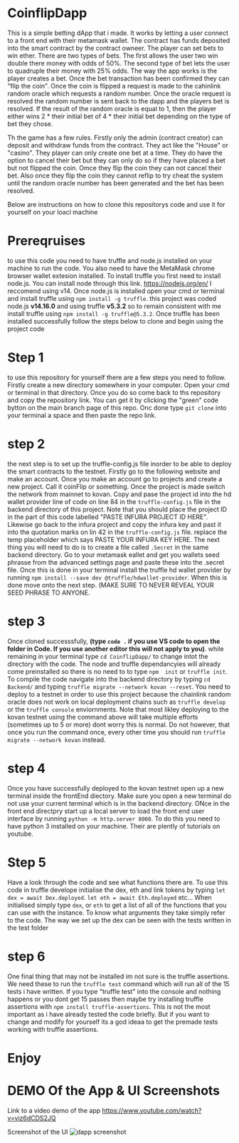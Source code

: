 # CoinflipDapp
This is a simple betting dApp that i made. It works by letting a user connect to a front end with their metamask wallet. The contract has funds deposited into the smart 
contract by the contract owneer. The player can set bets to win ether. There are two types of bets. The first allows the user two win double there money with odds of 50%.
The second type of bet lets the user to quadruple their money with 25% odds. The way the app works is the player creates a bet. Once the bet transaction has been confirmed they 
can "flip the coin". Once the coin is flipped a request is made to the cahinlink random oracle which requests a random number. Once the oracle request is resolved the random number
is sent back to the dapp and the players bet is resolved. If the result of the random oracle is equal to 1, then the player either wins 2 * their initial bet  of 4 * their initial
bet depending on the type of bet they chose.

Th the game has a few rules. Firstly only the admin (contract creator) can deposit and withdraw funds from the contract. They act like the "House" or "casino". They player can only create one
bet at a time. They do have the option to cancel their bet but they can only do so if they have placed a bet but not flipped the coin. Omce they flip the coin they can not cancel
their bet. Also once they flip the coin they cannot reflip to try cheat the system until the random oracle number has been generated and the bet has been resolved.

Below are instructions on how to clone this repositorys code and use it for yourself on your loacl machine

# Prereqruises
to use this code you need to have truffle and node.js installed on your machine to run the code. You also need to have the MetaMask chrome browser wallet extesion installed. To install truffle you first need to install node.js. You can install node through this link. https://nodejs.org/en/ I reccomend using v14. Once node.js is installed open your cmd or terminal and install truffle using ``npm install -g truffle``. this project was coded node.js **v14.16.0** and using truffle **v5.3.2** so to remain consistent with me install truffle using ``npm install -g truffle@5.3.2``. Once truffle has been installed successfully follow the steps below to clone and begin using the project code

# Step 1
to use this repository for yourself there are a few steps you need to follow. Firstly create a new directory somewhere in your computer. Open your cmd or terminal in that directory. Once you do so come back to ths repository and copy the repository link. You can get it by clicking the "green" code bytton on the main branch page of this repo. Onc done type ``git clone`` into your terminal a space and then paste the repo link.

# step 2
the next step is to set up the truffle-config.js file inorder to be able to deploy the smart contracts to the testnet. Firstly go to the following website and make an account. Once you make an account go to projects and create a new project. Call it coinFlip or something. Once the project is made switch the network from mainnet to kovan. Copy and pase the project id into the hd wallet provider line of code on line 84 in the ``truffle-config.js`` file in the backend directory of this project. Note that you should place the project ID in the part of this code labelled "PASTE INFURA PROJECT ID HERE". Likewise go back to the infura project and copy the infura key and past it into the quotation marks on lin 42 in the ``truffle-config.js`` file. replace the temp placeholder which says PASTE YOUR INFURA KEY HERE. The next thing you will need to do is to create a file called ``.Secret`` in the same backend directory. Go to your metamask eallet and get you wallets seed phrasse from the advanced settings page and paste these into the .secret file. Once this is done in your terminal install the truffle hd wallet provider by running ``npm install --save dev @truffle/hdwallet-provider``. When this is done move onto the next step. (MAKE SURE TO NEVER REVEAL YOUR SEED PHRASE TO ANYONE.

# step 3
Once cloned successsfully, **(type ``code .`` if you use VS code to open the folder in Code. If you use another editor this will not apply to you)**. while remaining in your terminal type ``cd CoinflipDapp/`` to change intot the directory with the code. The node and truffle dependancyies will already come preinstalled so there is no need to to type ``npm  init`` or ``truffle init``. To compile the code navigate into the backend directory by typing ``cd Backend/`` and typing ``truffle migrate --network kovan --reset``. You need to deploy to a testnet in order to use this project because the chainlink random oracle does not work on local deployment chains such as ``truffle develop`` or the  ``truffle console`` enviornments. Note that most likley deploying to the kovan testnet using the command above will take multiple efforts (sometimes up to 5 or more) dont worry this is normal. Do not however, that once you run the command once, every other time you should run ``truffle migrate --network kovan`` instead.  

# step 4
Once you have successfully deployed to the kovan testnet open up a new terminal inside the frontEnd diectory. Make sure you open a new terminal do not use your current terminal which is in the backend directory. ONce in the front end directpry start up a local server to load the front end user interface by running ``python -m http.server 8000``. To do this you need to have python 3 installed on your machine. Their are plently of tutorials on youtube.

# Step 5
Have a look through the code and see what functions there are. To use this code in truffle develope initialise the dex, eth and link tokens by typing ``let dex = await Dex.deployed``. ``let eth = await Eth.deployed`` etc... When initialised simply type ``dex``, or ``eth`` to get a list of all of the functions that you can use with the instance. To know what arguments they take simply refer to the code. The way we set up the dex can be seen with the tests written in the test folder

# step 6
One final thing that may not be installed im not sure is the truffle assertions. We need these to run the ``truffle test`` command which will run all of the 15 tests i have written. If you type "truffle test" into the console and nothing happens or you dont get 15 passes then maybe try installing truffle assertions with ``npm install truffle-assertions``. This is not the most important as i have already tested the code briefly. But if you want to change and modify for yourself its a god ideaa to get the premade tests working with truffle assertions.

# Enjoy

# DEMO Of the App & UI Screenshots

Link to a video demo of the app
https://www.youtube.com/watch?v=viz6dCDS2JQ

Screenshot of the UI
![dapp screenshot](https://user-images.githubusercontent.com/40043037/121742744-2cf6bd00-caf8-11eb-8b84-2dc0d176265f.PNG)


